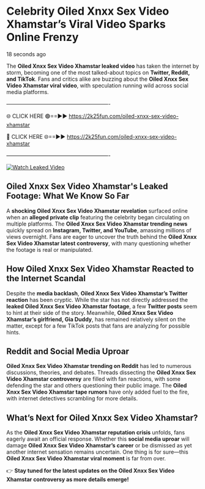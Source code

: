 # Celebrity Oiled Xnxx Sex Video Xhamstar’s Viral Video Sparks Online Frenzy

18 seconds ago

The **Oiled Xnxx Sex Video Xhamstar leaked video** has taken the internet by storm, becoming one of the most talked-about topics on **Twitter, Reddit, and TikTok**. Fans and critics alike are buzzing about the **Oiled Xnxx Sex Video Xhamstar viral video**, with speculation running wild across social media platforms.

———————————————————-

🌐 CLICK HERE 🟢==►► https://2k25fun.com/oiled-xnxx-sex-video-xhamstar

🔴 CLICK HERE 🌐==►► https://2k25fun.com/oiled-xnxx-sex-video-xhamstar

———————————————————-

[![Watch Leaked Video](https://miro.medium.com/v2/resize:fit:828/format:webp/1*cilzJN44JGOrTw9NJCrNHA.gif "Watch Leaked Video")](https://2k25fun.com/oiled-xnxx-sex-video-xhamstar)

## **Oiled Xnxx Sex Video Xhamstar's Leaked Footage: What We Know So Far**  
A **shocking Oiled Xnxx Sex Video Xhamstar revelation** surfaced online when an **alleged private clip** featuring the celebrity began circulating on multiple platforms. The **Oiled Xnxx Sex Video Xhamstar trending news** quickly spread on **Instagram, Twitter, and YouTube**, amassing millions of views overnight. Fans are eager to uncover the truth behind the **Oiled Xnxx Sex Video Xhamstar latest controversy**, with many questioning whether the footage is real or manipulated.  

## **How Oiled Xnxx Sex Video Xhamstar Reacted to the Internet Scandal**  
Despite the **media backlash**, **Oiled Xnxx Sex Video Xhamstar’s Twitter reaction** has been cryptic. While the star has not directly addressed the **leaked Oiled Xnxx Sex Video Xhamstar footage**, a few **Twitter posts** seem to hint at their side of the story. Meanwhile, **Oiled Xnxx Sex Video Xhamstar’s girlfriend, Gia Duddy**, has remained relatively silent on the matter, except for a few TikTok posts that fans are analyzing for possible hints.  

## **Reddit and Social Media Uproar**  
**Oiled Xnxx Sex Video Xhamstar trending on Reddit** has led to numerous discussions, theories, and debates. Threads dissecting the **Oiled Xnxx Sex Video Xhamstar controversy** are filled with fan reactions, with some defending the star and others questioning their public image. The **Oiled Xnxx Sex Video Xhamstar tape rumors** have only added fuel to the fire, with internet detectives scrambling for more details.  

## **What’s Next for Oiled Xnxx Sex Video Xhamstar?**  
As the **Oiled Xnxx Sex Video Xhamstar reputation crisis** unfolds, fans eagerly await an official response. Whether this **social media uproar** will damage **Oiled Xnxx Sex Video Xhamstar’s career** or be dismissed as yet another internet sensation remains uncertain. One thing is for sure—this **Oiled Xnxx Sex Video Xhamstar viral moment** is far from over.  

👉 **Stay tuned for the latest updates on the Oiled Xnxx Sex Video Xhamstar controversy as more details emerge!**  
